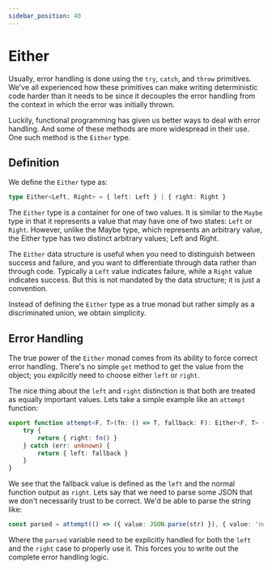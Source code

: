 ```yaml
---
sidebar_position: 40
---
```


# Either

Usually, error handling is done using the `try`, `catch`, and `throw` primitives. We've all experienced how these primitives can make writing deterministic code harder than it needs to be since it decouples the error handling from the context in which the error was initially thrown.

Luckily, functional programming has given us better ways to deal with error handling. And some of these methods are more widespread in their use. One such method is the `Either` type.

## Definition

We define the `Either` type as:

```ts
type Either<Left, Right> = { left: Left } | { right: Right }
```

The `Either` type is a container for one of two values. It is similar to the `Maybe` type in that it represents a value that may have one of two states: `Left` or `Right`. However, unlike the Maybe type, which represents an arbitrary value, the Either type has two distinct arbitrary values; Left and Right.

The `Either` data structure is useful when you need to distinguish between success and failure, and you want to differentiate through data rather than through code. Typically a `Left` value indicates failure, while a `Right` value indicates success. But this is not mandated by the data structure; it is just a convention.

Instead of defining the `Either` type as a true monad but rather simply as a discriminated union, we obtain simplicity.

## Error Handling

The true power of the `Either` monad comes from its ability to force correct error handling. There's no simple `get` method to get the value from the object; you _explicitly_ need to choose either `left` or `right`.

The nice thing about the `left` and `right` distinction is that both are treated as equally important values. Lets take a simple example like an `attempt` function:

```ts
export function attempt<F, T>(fn: () => T, fallback: F): Either<F, T> {
    try {
        return { right: fn() }
    } catch (err: unknown) {
        return { left: fallback }
    }
}
```

We see that the fallback value is defined as the `left` and the normal function output as `right`. Lets say that we need to parse some JSON that we don't necessarily trust to be correct. We'd be able to parse the string like:

```ts
const parsed = attempt(() => ({ value: JSON.parse(str) }), { value: 'nothing found' })
```

Where the `parsed` variable need to be explicitly handled for both the `left` and the `right` case to properly use it. This forces you to write out the complete error handling logic.
